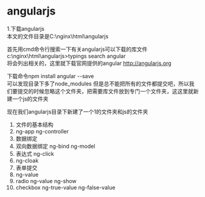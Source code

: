 # angularjs
1.下载angularjs <br>
本文的文件目录是C:\nginx\html\angularjs <br>

首先用cmd命令行搜索一下有关angularjs可以下载的库文件 <br>
c:\nginx\html\angularjs>typings search angular    <br>
将会列出相关的，这里就下载官网提供的angular  http://angularjs.org    <br>

下载命令npm install angular --save  <br>
可以发现目录下多了node_modules 但是总不能把所有的文件都提交吧，所以我们要提交的时候忽略这个文件夹，把需要库文件放到专门一个文件夹，这这里就新建一个js的文件夹

现在我们angularjs目录下新建了一个1的文件夹和js的文件夹

1. 文件的基本结构
 1. ng-app ng-controller
 2. 数据绑定
 3. 双向数据绑定 ng-bind ng-model
 4. 表达式 ng-click
 5. ng-cloak 
 6. 表单提交
 7. ng-value
 8. radio ng-value ng-show
 9. checkbox ng-true-value ng-false-value
 
